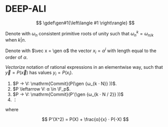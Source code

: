 # DEEP-ALI

$$
\gdef\gen#1{\left\langle #1 \right\rangle}
$$

Denote with $\omega_n$ consistent primitive roots of unity such that $\omega_n^k = \omega_{n / k}$ when $k \vert n$.

Denote with $\vec x = \gen α$ the vector $x_i = α^i$ with length equal to the order of $α$.

*Vectorize* notation of rational expressions in an elementwise way, such that $\vec y = P(\vec x)$ has values $y_i = P(x_i)$.

1. $P → V: \mathrm{Commit}(P(\gen {ω_{k ⋅ N}} ))$.
2. $P \leftarrow V: α \in \F_p$.
3. $P → V: \mathrm{Commit}(P'(\gen {ω_{k ⋅ N / 2}} ))$
4. $⋮$

where

$$
P'(X^2) = P(X) + \frac{α}{x} ⋅ P(-X)
$$
